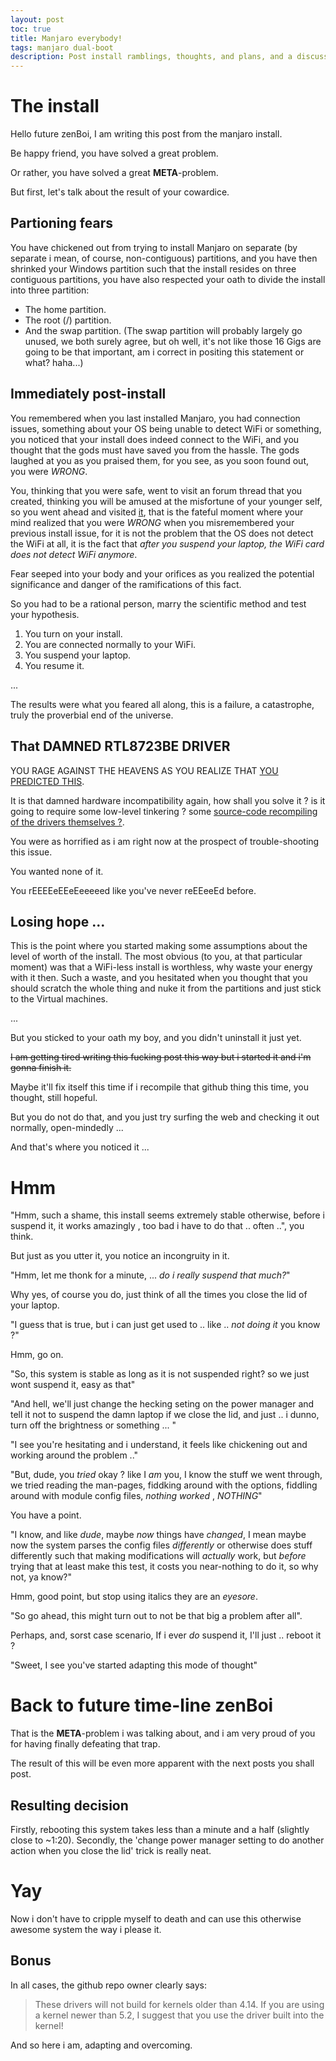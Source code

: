 ```yaml
---
layout: post
toc: true
title: Manjaro everybody!
tags: manjaro dual-boot
description: Post install ramblings, thoughts, and plans, and a discussion between two people that are actually the same person.
---
```


# The install #

Hello future zenBoi, I am writing this post from the manjaro install.

Be happy friend, you have solved a great problem.

Or rather, you have solved a great **META**-problem.

But first, let's talk about the result of your cowardice.

## Partioning fears ##

You have chickened out from trying to install Manjaro on separate (by separate i mean, of course, non-contiguous) partitions, and you have then shrinked your Windows partition such that the install resides on three contiguous partitions, you have also respected your oath to divide the install into three partition:
- The home partition.
- The root (/) partition.
- And the swap partition.
(The swap partition will probably largely go unused, we both surely agree, but oh well, it's not like those 16 Gigs are going to be that important, am i correct in positing this statement or what? haha...)

## Immediately post-install ##

You remembered when you last installed Manjaro, you had connection issues, something about your OS being unable to detect WiFi or something, you noticed that your install does indeed connect to the WiFi, and you thought that the gods must have saved you from the hassle.
The gods laughed at you as you praised them, for you see, as you soon found out, you were *WRONG*.

You, thinking that you were safe, went to visit an forum thread that you created, thinking you will be amused at the misfortune of your younger self, so you went ahead and visited [it](https://forum.manjaro.org/t/wifi-does-not-work-after-suspend-driver-rtl8723be/47354), that is the fateful moment where your mind realized that you were *WRONG* when you misremembered your previous install issue, for it is not the problem that the OS does not detect the WiFi at all, it is the fact that *after you suspend your laptop, the WiFi card does not detect WiFi anymore*.

Fear seeped into your body and your orifices as you realized the potential significance and danger of the ramifications of this fact.

So you had to be a rational person, marry the scientific method and test your hypothesis.

1) You turn on your install.
2) You are connected normally to your WiFi.
3) You suspend your laptop.
4) You resume it.

...

The results were what you feared all along, this is a failure, a catastrophe, truly the proverbial end of the universe.

## That DAMNED RTL8723BE DRIVER ##

YOU RAGE AGAINST THE HEAVENS AS YOU REALIZE THAT [YOU PREDICTED THIS](https://forum.manjaro.org/t/wifi-does-not-work-after-suspend-driver-rtl8723be/47354/48?u=zenandroid).

It is that damned hardware incompatibility again, how shall you solve it ? is it going to require some low-level tinkering ? some [source-code recompiling of the drivers themselves ?](https://github.com/lwfinger/rtlwifi_new).

You were as horrified as i am right now at the prospect of trouble-shooting this issue.

You wanted none of it.

You rEEEEeEEeEeeeeed like you've never reEEeeEd before.

## Losing hope ... ##

This is the point where you started making some assumptions about the level of worth of the install.
The most obvious (to you, at that particular moment) was that a WiFi-less install is worthless, why waste your energy with it then.
Such a waste, and you hesitated when you thought that you should scratch the whole thing and nuke it from the partitions and just stick to the Virtual machines.

...

But you sticked to your oath my boy, and you didn't uninstall it just yet.

~~I am getting tired writing this fucking post this way but i started it and i'm gonna finish it.~~

Maybe it'll fix itself this time if i recompile that github thing this time, you thought, still hopeful.

But you do not do that, and you just try surfing the web and checking it out normally, open-mindedly ...

And that's where you noticed it ...

# Hmm #


"Hmm, such a shame, this install seems extremely stable otherwise, before i suspend it, it works amazingly , too bad i have to do that .. often ..", you think.

But just as you utter it, you notice an incongruity in it.

"Hmm, let me thonk for a minute, ... *do i really suspend that much?*"

Why yes, of course you do, just think of all the times you close the lid of your laptop.

"I guess that is true, but i can just get used to .. like .. *not doing it* you know ?"

Hmm, go on.

"So, this system is stable as long as it is not suspended right? so we just wont suspend it, easy as that"

"And hell, we'll just change the hecking seting on the power manager and tell it not to suspend the damn laptop if we close the lid, and just .. i dunno, turn off the brightness or something ... "

"I see you're hesitating and i understand, it feels like chickening out and working around the problem .."

"But, dude, you *tried* okay ? like I *am* you, I know the stuff we went through, we tried reading the man-pages, fiddking around with the options, fiddling around with module config files, *nothing worked* , *NOTHING*"

You have a point.

"I know, and like *dude*, maybe *now* things have *changed*, I mean maybe now the system parses the config files *differently* or otherwise does stuff differently such that making modifications will *actually* work, but *before* trying that at least make this test, it costs you near-nothing to do it, so why not, ya know?"

Hmm, good point, but stop using italics they are an *eyesore*.

"So go ahead, this might turn out to not be that big a problem after all".

Perhaps, and, sorst case scenario, If i ever *do* suspend it, I'll just .. reboot it ?

"Sweet, I see you've started adapting this mode of thought"

# Back to future time-line zenBoi #

That is the **META**-problem i was talking about, and i am very proud of you for having finally defeating that trap.

The result of this will be even more apparent with the next posts you shall post.

## Resulting decision ##

Firstly, rebooting this system takes less than a minute and a half (slightly close to ~1:20).
Secondly, the 'change power manager setting to do another action when you close the lid' trick is really neat.

# Yay #
 Now i don't have to cripple myself to death and can use this otherwise awesome system the way i please it.

## Bonus ##


In all cases, the github repo owner clearly says:

>These drivers will not build for kernels older than 4.14. If you are using a kernel newer than 5.2,
>I suggest that you use the driver built into the kernel!

And so here i am, adapting and overcoming.
